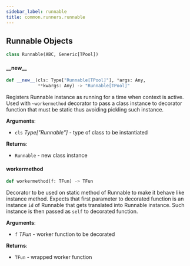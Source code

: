 ```yaml
---
sidebar_label: runnable
title: common.runners.runnable
---
```


## Runnable Objects

```python
class Runnable(ABC, Generic[TPool])
```

#### \_\_new\_\_

```python
def __new__(cls: Type["Runnable[TPool]"], *args: Any,
            **kwargs: Any) -> "Runnable[TPool]"
```

Registers Runnable instance as running for a time when context is active.
Used with `~workermethod` decorator to pass a class instance to decorator function that must be static thus avoiding pickling such instance.

**Arguments**:

- `cls` _Type[&quot;Runnable&quot;]_ - type of class to be instantiated
  

**Returns**:

- `Runnable` - new class instance

#### workermethod

```python
def workermethod(f: TFun) -> TFun
```

Decorator to be used on static method of Runnable to make it behave like instance method.
Expects that first parameter to decorated function is an instance `id` of Runnable that gets translated into Runnable instance.
Such instance is then passed as `self` to decorated function.

**Arguments**:

- `f` _TFun_ - worker function to be decorated
  

**Returns**:

- `TFun` - wrapped worker function

